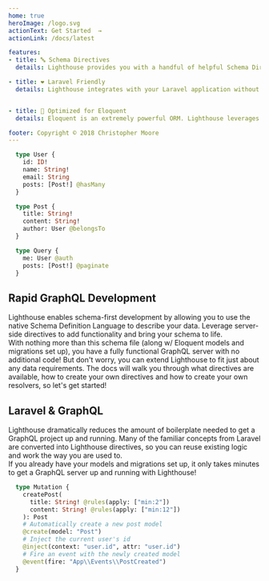 ```yaml
---
home: true
heroImage: /logo.svg
actionText: Get Started  →
actionLink: /docs/latest

features:
- title: 🔤 Schema Directives
  details: Lighthouse provides you with a handful of helpful Schema Directives to get you up and running in no time. But it also allows you to create your own when needed.

- title: ❤️ Laravel Friendly
  details: Lighthouse integrates with your Laravel application without the need to re-write your entire domain. Just build a GraphQL schema on top of your current logic and start querying!


- title: 💯 Optimized for Eloquent
  details: Eloquent is an extremely powerful ORM. Lighthouse leverages your current model relationships and creates optimized database queries.

footer: Copyright © 2018 Christopher Moore
---
```


<div class="highlights">
  <div class="highlight">

  ```graphql
    type User {
      id: ID!
      name: String!
      email: String
      posts: [Post!] @hasMany
    }

    type Post {
      title: String!
      content: String!
      author: User @belongsTo
    }

    type Query {
      me: User @auth
      posts: [Post!] @paginate
    }
  ```

  </div>
  <div class="highlight">
    <h2>Rapid GraphQL Development</h2>
    Lighthouse enables schema-first development by allowing you to use the native Schema Definition Language to describe your data. Leverage server-side directives to add functionality and bring your schema to life. 
    <br />
    With nothing more than this schema file (along w/ Eloquent models and migrations set up), you have a fully functional GraphQL server with no additional code! But don't worry, you can extend Lighthouse to fit just about any data requirements. The docs will walk you through what directives are available, how to create your own directives and how to create your own resolvers, so let's get started!
  </div>
</div>

<div class="highlights">
  <div class="highlight">
  <h2>Laravel & GraphQL</h2>
    Lighthouse dramatically reduces the amount of boilerplate needed to get a GraphQL project up and running. Many of the familiar concepts from Laravel are converted into Lighthouse directives, so you can reuse existing logic and work the way you are used to.
    <br />
    If you already have your models and migrations set up, it only takes minutes to get a GraphQL server up and running with Lighthouse!
  </div>
  <div class="highlight">

  ```graphql
    type Mutation {
      createPost(
        title: String! @rules(apply: ["min:2"])
        content: String! @rules(apply: ["min:12"])
      ): Post
      # Automatically create a new post model
      @create(model: "Post")
      # Inject the current user's id
      @inject(context: "user.id", attr: "user.id")
      # Fire an event with the newly created model
      @event(fire: "App\\Events\\PostCreated")
    }
  ```

  </div>
</div>


<br />
<br />